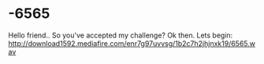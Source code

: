 # -6565
Hello friend.. So you've accepted my challenge?
Ok then.
Lets begin:
http://download1592.mediafire.com/enr7g97uvvsg/1b2c7h2jhjnxk19/6565.wav
